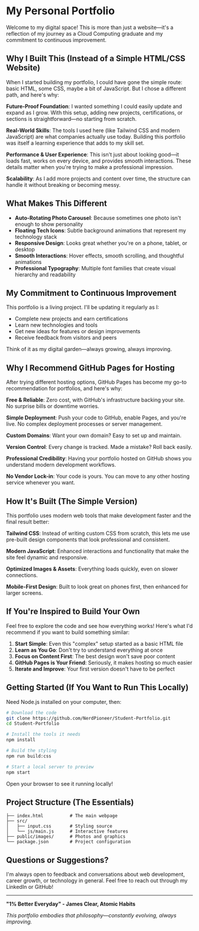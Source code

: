 # My Personal Portfolio

Welcome to my digital space! This is more than just a website—it's a reflection of my journey as a Cloud Computing graduate and my commitment to continuous improvement.

## Why I Built This (Instead of a Simple HTML/CSS Website)

When I started building my portfolio, I could have gone the simple route: basic HTML, some CSS, maybe a bit of JavaScript. But I chose a different path, and here's why:

**Future-Proof Foundation**: I wanted something I could easily update and expand as I grow. With this setup, adding new projects, certifications, or sections is straightforward—no starting from scratch.

**Real-World Skills**: The tools I used here (like Tailwind CSS and modern JavaScript) are what companies actually use today. Building this portfolio was itself a learning experience that adds to my skill set.

**Performance & User Experience**: This isn't just about looking good—it loads fast, works on every device, and provides smooth interactions. These details matter when you're trying to make a professional impression.

**Scalability**: As I add more projects and content over time, the structure can handle it without breaking or becoming messy.

## What Makes This Different

- **Auto-Rotating Photo Carousel**: Because sometimes one photo isn't enough to show personality
- **Floating Tech Icons**: Subtle background animations that represent my technology stack
- **Responsive Design**: Looks great whether you're on a phone, tablet, or desktop
- **Smooth Interactions**: Hover effects, smooth scrolling, and thoughtful animations
- **Professional Typography**: Multiple font families that create visual hierarchy and readability

## My Commitment to Continuous Improvement

This portfolio is a living project. I'll be updating it regularly as I:
- Complete new projects and earn certifications
- Learn new technologies and tools  
- Get new ideas for features or design improvements
- Receive feedback from visitors and peers

Think of it as my digital garden—always growing, always improving.

## Why I Recommend GitHub Pages for Hosting

After trying different hosting options, GitHub Pages has become my go-to recommendation for portfolios, and here's why:

**Free & Reliable**: Zero cost, with GitHub's infrastructure backing your site. No surprise bills or downtime worries.

**Simple Deployment**: Push your code to GitHub, enable Pages, and you're live. No complex deployment processes or server management.

**Custom Domains**: Want your own domain? Easy to set up and maintain.

**Version Control**: Every change is tracked. Made a mistake? Roll back easily.

**Professional Credibility**: Having your portfolio hosted on GitHub shows you understand modern development workflows.

**No Vendor Lock-in**: Your code is yours. You can move to any other hosting service whenever you want.

## How It's Built (The Simple Version)

This portfolio uses modern web tools that make development faster and the final result better:

**Tailwind CSS**: Instead of writing custom CSS from scratch, this lets me use pre-built design components that look professional and consistent.

**Modern JavaScript**: Enhanced interactions and functionality that make the site feel dynamic and responsive.

**Optimized Images & Assets**: Everything loads quickly, even on slower connections.

**Mobile-First Design**: Built to look great on phones first, then enhanced for larger screens.

## If You're Inspired to Build Your Own

Feel free to explore the code and see how everything works! Here's what I'd recommend if you want to build something similar:

1. **Start Simple**: Even this "complex" setup started as a basic HTML file
2. **Learn as You Go**: Don't try to understand everything at once
3. **Focus on Content First**: The best design won't save poor content
4. **GitHub Pages is Your Friend**: Seriously, it makes hosting so much easier
5. **Iterate and Improve**: Your first version doesn't have to be perfect

## Getting Started (If You Want to Run This Locally)

Need Node.js installed on your computer, then:

```bash
# Download the code
git clone https://github.com/NerdPioneer/Student-Portfolio.git
cd Student-Portfolio

# Install the tools it needs
npm install

# Build the styling
npm run build:css

# Start a local server to preview
npm start
```

Open your browser to see it running locally!

## Project Structure (The Essentials)

```
├── index.html          # The main webpage
├── src/
│   ├── input.css       # Styling source
│   └── js/main.js      # Interactive features
├── public/images/      # Photos and graphics
└── package.json        # Project configuration
```

## Questions or Suggestions?

I'm always open to feedback and conversations about web development, career growth, or technology in general. Feel free to reach out through my LinkedIn or GitHub!

---

**"1% Better Everyday" - James Clear, Atomic Habits**

*This portfolio embodies that philosophy—constantly evolving, always improving.* 